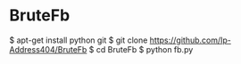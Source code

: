 # BruteFb

$ apt-get install python git
$ git clone https://github.com/Ip-Address404/BruteFb
$ cd BruteFb
$ python fb.py
